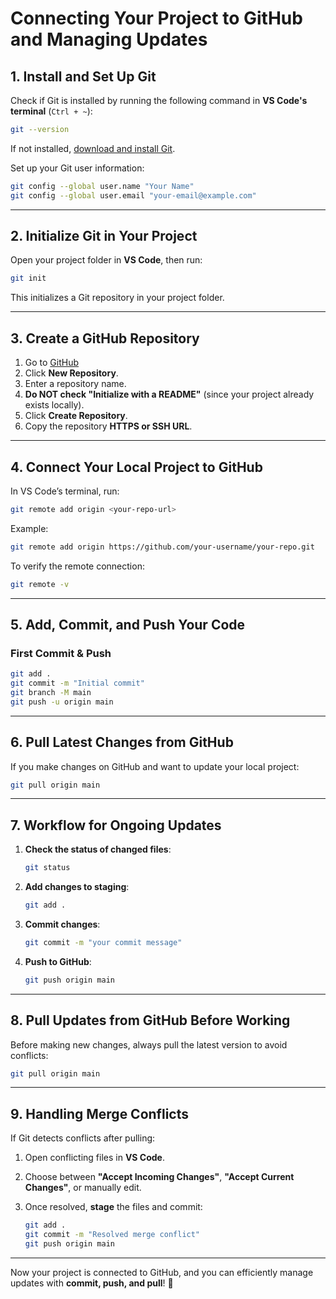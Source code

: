 # Connecting Your Project to GitHub and Managing Updates

## 1. Install and Set Up Git
Check if Git is installed by running the following command in **VS Code's terminal** (`Ctrl + ~`):

```sh
git --version
```
If not installed, [download and install Git](https://git-scm.com/downloads).

Set up your Git user information:

```sh
git config --global user.name "Your Name"
git config --global user.email "your-email@example.com"
```

---

## 2. Initialize Git in Your Project
Open your project folder in **VS Code**, then run:

```sh
git init
```

This initializes a Git repository in your project folder.

---

## 3. Create a GitHub Repository
1. Go to [GitHub](https://github.com/)
2. Click **New Repository**.
3. Enter a repository name.
4. **Do NOT check "Initialize with a README"** (since your project already exists locally).
5. Click **Create Repository**.
6. Copy the repository **HTTPS or SSH URL**.

---

## 4. Connect Your Local Project to GitHub
In VS Code’s terminal, run:

```sh
git remote add origin <your-repo-url>
```
Example:

```sh
git remote add origin https://github.com/your-username/your-repo.git
```

To verify the remote connection:

```sh
git remote -v
```

---

## 5. Add, Commit, and Push Your Code
### First Commit & Push
```sh
git add .
git commit -m "Initial commit"
git branch -M main
git push -u origin main
```

---

## 6. Pull Latest Changes from GitHub
If you make changes on GitHub and want to update your local project:

```sh
git pull origin main
```

---

## 7. Workflow for Ongoing Updates
1. **Check the status of changed files**:
   
   ```sh
   git status
   ```

2. **Add changes to staging**:
   
   ```sh
   git add .
   ```

3. **Commit changes**:
   
   ```sh
   git commit -m "your commit message"
   ```

4. **Push to GitHub**:
   
   ```sh
   git push origin main
   ```

---

## 8. Pull Updates from GitHub Before Working
Before making new changes, always pull the latest version to avoid conflicts:

```sh
git pull origin main
```

---

## 9. Handling Merge Conflicts
If Git detects conflicts after pulling:

1. Open conflicting files in **VS Code**.
2. Choose between **"Accept Incoming Changes"**, **"Accept Current Changes"**, or manually edit.
3. Once resolved, **stage** the files and commit:

   ```sh
   git add .
   git commit -m "Resolved merge conflict"
   git push origin main
   ```

---

Now your project is connected to GitHub, and you can efficiently manage updates with **commit, push, and pull**! 🚀

